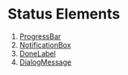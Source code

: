 # Status Elements

1. [ProgressBar](001_progress_bar/README.md)
2. [NotificationBox](002_notification_box/README.md)
3. [DoneLabel](003_done_label/README.md)
4. [DialogMessage](004_dialog_message/README.md)
